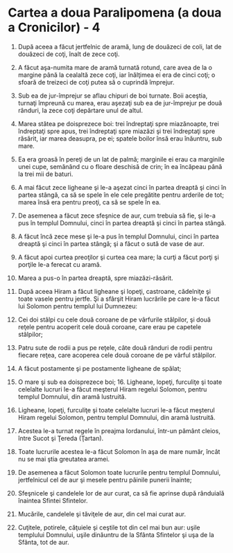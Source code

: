 # Cartea a doua Paralipomena (a doua a Cronicilor) - 4

1. După aceea a făcut jertfelnic de aramă, lung de douăzeci de coli, lat de douăzeci de coţi, înalt de zece coţi. 

2. A făcut aşa-numita mare de aramă turnată rotund, care avea de la o margine până la cealaltă zece coţi, iar înălţimea ei era de cinci coţi; o sfoară de treizeci de coţi putea să o cuprindă împrejur. 

3. Sub ea de jur-împrejur se aflau chipuri de boi turnate. Boii aceştia, turnaţi împreună cu marea, erau aşezaţi sub ea de jur-împrejur pe două rânduri, la zece coţi depărtare unul de altul. 

4. Marea stătea pe doisprezece boi: trei îndreptaţi spre miazănoapte, trei îndreptaţi spre apus, trei îndreptaţi spre miazăzi şi trei îndreptaţi spre răsărit, iar marea deasupra, pe ei; spatele boilor însă erau înăuntru, sub mare. 

5. Ea era groasă în pereţi de un lat de palmă; marginile ei erau ca marginile unei cupe, semănând cu o floare deschisă de crin; în ea încăpeau până la trei mii de baturi. 

6. A mai făcut zece ligheane şi le-a aşezat cinci în partea dreaptă şi cinci în partea stângă, ca să se spele în ele cele pregătite pentru arderile de tot; marea însă era pentru preoţi, ca să se spele în ea. 

7. De asemenea a făcut zece sfeşnice de aur, cum trebuia să fie, şi le-a pus în templul Domnului, cinci în partea dreaptă şi cinci în partea stângă. 

8. A făcut încă zece mese şi le-a pus în templul Domnului, cinci în partea dreaptă şi cinci în partea stângă; şi a făcut o sută de vase de aur. 

9. A făcut apoi curtea preoţilor şi curtea cea mare; la curţi a făcut porţi şi porţile le-a ferecat cu aramă. 

10. Marea a pus-o în partea dreaptă, spre miazăzi-răsărit. 

11. După aceea Hiram a făcut ligheane şi lopeţi, castroane, cădelniţe şi toate vasele pentru jertfe. Şi a sfârşit Hiram lucrările pe care le-a făcut lui Solomon pentru templul lui Dumnezeu: 

12. Cei doi stâlpi cu cele două coroane de pe vârfurile stâlpilor, şi două reţele pentru acoperit cele două coroane, care erau pe capetele stâlpilor; 

13. Patru sute de rodii a pus pe reţele, câte două rânduri de rodii pentru fiecare reţea, care acoperea cele două coroane de pe vârful stâlpilor. 

14. A făcut postamente şi pe postamente ligheane de spălat; 

15. O mare şi sub ea doisprezece boi; 16. Ligheane, lopeţi, furculiţe şi toate celelalte lucruri le-a făcut meşterul Hiram regelui Solomon, pentru templul Domnului, din aramă lustruită. 

16. Ligheane, lopeţi, furculiţe şi toate celelalte lucruri le-a făcut meşterul Hiram regelui Solomon, pentru templul Domnului, din aramă lustruită.

17. Acestea le-a turnat regele în preajma Iordanului, într-un pământ cleios, între Sucot şi Ţereda (Ţartan). 

18. Toate lucrurile acestea le-a făcut Solomon în aşa de mare număr, încât nu se mai ştia greutatea aramei. 

19. De asemenea a făcut Solomon toate lucrurile pentru templul Domnului, jertfelnicul cel de aur şi mesele pentru pâinile punerii înainte; 

20. Sfeşnicele şi candelele lor de aur curat, ca să fie aprinse după rânduială înaintea Sfintei Sfintelor. 

21. Mucările, candelele şi tăviţele de aur, din cel mai curat aur. 

22. Cuţitele, potirele, căţuiele şi ceştile tot din cel mai bun aur: uşile templului Domnului, uşile dinăuntru de la Sfânta Sfintelor şi uşa de la Sfânta, tot de aur. 

